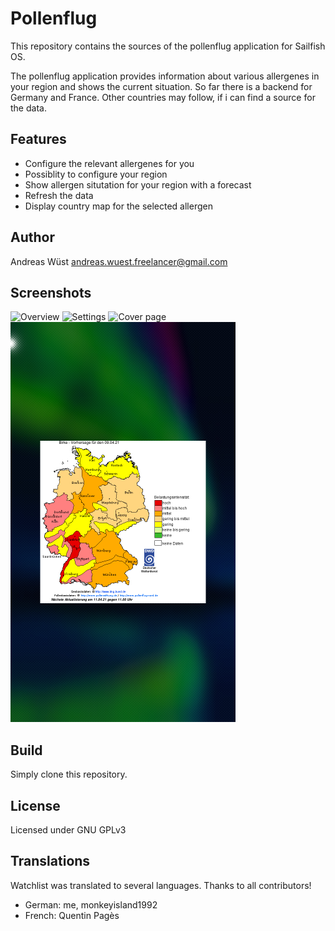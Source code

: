 # Pollenflug

This repository contains the sources of the pollenflug application for Sailfish OS.

The pollenflug application provides information about various allergenes in your
region and shows the current situation. So far there is a backend for Germany and
France. Other countries may follow, if i can find a source for the data.

## Features

- Configure the relevant allergenes for you
- Possiblity to configure your region
- Show allergen situtation for your region with a forecast
- Refresh the data
- Display country map for the selected allergen


## Author
Andreas Wüst [andreas.wuest.freelancer@gmail.com](mailto:andreas.wuest.freelancer@gmail.com)

## Screenshots

![Overview](/screenshots/overview.png?raw=true "Overview")
![Settings](/screenshots/settings.png?raw=true "Settings")
![Cover page](/screenshots/cover.png?raw=true "Cover page")
![Pollen map](/screenshots/pollenmap.png?raw=true "Pollen map")


## Build
Simply clone this repository.

## License
Licensed under GNU GPLv3

## Translations

Watchlist was translated to several languages. Thanks to all contributors!
- German: me, monkeyisland1992
- French: Quentin Pagès


